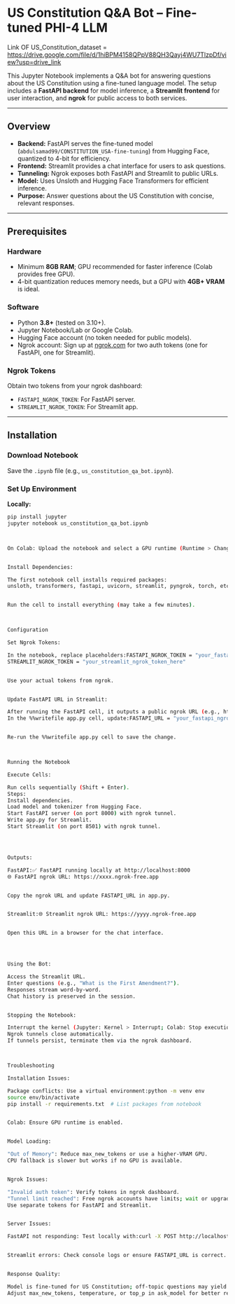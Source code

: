 # US Constitution Q&A Bot – Fine-tuned PHI-4 LLM


Link OF US_Constitution_dataset = https://drive.google.com/file/d/1hiBPM4158QPpV88QH3Qayj4WU7TlzpDf/view?usp=drive_link

This Jupyter Notebook implements a Q&A bot for answering questions about the US Constitution using a fine-tuned language model. The setup includes a **FastAPI backend** for model inference, a **Streamlit frontend** for user interaction, and **ngrok** for public access to both services.

---

## Overview

- **Backend:** FastAPI serves the fine-tuned model (`abdulsamad99/CONSTITUTION_USA-fine-tuning`) from Hugging Face, quantized to 4-bit for efficiency.  
- **Frontend:** Streamlit provides a chat interface for users to ask questions.  
- **Tunneling:** Ngrok exposes both FastAPI and Streamlit to public URLs.  
- **Model:** Uses Unsloth and Hugging Face Transformers for efficient inference.  
- **Purpose:** Answer questions about the US Constitution with concise, relevant responses.

---

## Prerequisites

### Hardware

- Minimum **8GB RAM**; GPU recommended for faster inference (Colab provides free GPU).  
- 4-bit quantization reduces memory needs, but a GPU with **4GB+ VRAM** is ideal.

### Software

- Python **3.8+** (tested on 3.10+).  
- Jupyter Notebook/Lab or Google Colab.  
- Hugging Face account (no token needed for public models).  
- Ngrok account: Sign up at [ngrok.com](https://ngrok.com) for two auth tokens (one for FastAPI, one for Streamlit).

### Ngrok Tokens

Obtain two tokens from your ngrok dashboard:  
- `FASTAPI_NGROK_TOKEN`: For FastAPI server.  
- `STREAMLIT_NGROK_TOKEN`: For Streamlit app.

---

## Installation

### Download Notebook

Save the `.ipynb` file (e.g., `us_constitution_qa_bot.ipynb`).

### Set Up Environment

**Locally:**  
```bash
pip install jupyter
jupyter notebook us_constitution_qa_bot.ipynb



On Colab: Upload the notebook and select a GPU runtime (Runtime > Change runtime type > GPU).


Install Dependencies:

The first notebook cell installs required packages:
unsloth, transformers, fastapi, uvicorn, streamlit, pyngrok, torch, etc.


Run the cell to install everything (may take a few minutes).



Configuration

Set Ngrok Tokens:

In the notebook, replace placeholders:FASTAPI_NGROK_TOKEN = "your_fastapi_ngrok_token_here"
STREAMLIT_NGROK_TOKEN = "your_streamlit_ngrok_token_here"


Use your actual tokens from ngrok.


Update FastAPI URL in Streamlit:

After running the FastAPI cell, it outputs a public ngrok URL (e.g., https://xxxx.ngrok-free.app).
In the %%writefile app.py cell, update:FASTAPI_URL = "your_fastapi_ngrok_url_here"


Re-run the %%writefile app.py cell to save the change.



Running the Notebook

Execute Cells:

Run cells sequentially (Shift + Enter).
Steps:
Install dependencies.
Load model and tokenizer from Hugging Face.
Start FastAPI server (on port 8000) with ngrok tunnel.
Write app.py for Streamlit.
Start Streamlit (on port 8501) with ngrok tunnel.




Outputs:

FastAPI:✅ FastAPI running locally at http://localhost:8000
🌐 FastAPI ngrok URL: https://xxxx.ngrok-free.app


Copy the ngrok URL and update FASTAPI_URL in app.py.


Streamlit:🌐 Streamlit ngrok URL: https://yyyy.ngrok-free.app


Open this URL in a browser for the chat interface.




Using the Bot:

Access the Streamlit URL.
Enter questions (e.g., "What is the First Amendment?").
Responses stream word-by-word.
Chat history is preserved in the session.


Stopping the Notebook:

Interrupt the kernel (Jupyter: Kernel > Interrupt; Colab: Stop execution).
Ngrok tunnels close automatically.
If tunnels persist, terminate them via the ngrok dashboard.



Troubleshooting

Installation Issues:

Package conflicts: Use a virtual environment:python -m venv env
source env/bin/activate
pip install -r requirements.txt  # List packages from notebook


Colab: Ensure GPU runtime is enabled.


Model Loading:

"Out of Memory": Reduce max_new_tokens or use a higher-VRAM GPU.
CPU fallback is slower but works if no GPU is available.


Ngrok Issues:

"Invalid auth token": Verify tokens in ngrok dashboard.
"Tunnel limit reached": Free ngrok accounts have limits; wait or upgrade.
Use separate tokens for FastAPI and Streamlit.


Server Issues:

FastAPI not responding: Test locally with:curl -X POST http://localhost:8000/generate -H "Content-Type: application/json" -d '{"question": "Test question"}'


Streamlit errors: Check console logs or ensure FASTAPI_URL is correct.


Response Quality:

Model is fine-tuned for US Constitution; off-topic questions may yield poor results.
Adjust max_new_tokens, temperature, or top_p in ask_model for better responses.



